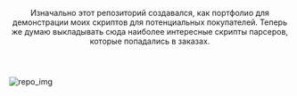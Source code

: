 
<html>
  <header>
  <p>Изначально этот репозиторий создавался, как портфолио для демонстрации моих скриптов для потенциальных покупателей. Теперь же думаю выкладывать сюда наиболее интересные скрипты парсеров, которые попадались в заказах.</p>
  </header>
  <body>
    <img src='https://github.com/iamkhaidarzakirov/web-scraping-portfolio/blob/master/repository_images/header.png', alt='repo_img'>
  </body>
</html>
